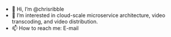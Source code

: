 - 👋 Hi, I’m @chrisribble
- 👀 I’m interested in cloud-scale microservice architecture, video transcoding, and video distribution.
- 📫 How to reach me: E-mail

<!---
chrisribble/chrisribble is a ✨ special ✨ repository because its `README.md` (this file) appears on your GitHub profile.
You can click the Preview link to take a look at your changes.
--->
